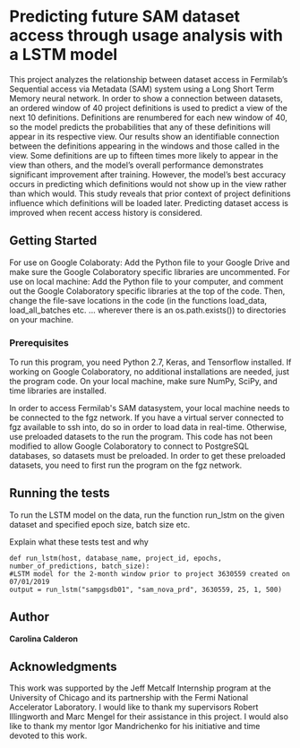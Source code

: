 # Predicting future SAM dataset access through usage analysis with a LSTM model
This project analyzes the relationship between dataset access in Fermilab’s Sequential access 
via Metadata (SAM) system using a Long Short Term Memory neural network. In order to show a connection 
between datasets, an ordered window of 40 project definitions is used to predict a view of the next 10 
definitions. Definitions are renumbered for each new window of 40, so the model predicts the probabilities 
that any of these definitions will appear in its respective view. Our results show an identifiable connection 
between the definitions appearing in the windows and those called in the view. Some definitions are up to fifteen 
times more likely to appear in the view than others, and the model’s overall performance demonstrates significant 
improvement after training. However, the model’s best accuracy occurs in predicting which definitions would not 
show up in the view rather than which would. This study reveals that prior context of project definitions influence 
which definitions will be loaded later. Predicting dataset access is improved when recent access history is considered.

## Getting Started

For use on Google Colaboraty: Add the Python file to your Google Drive and make sure the Google Colaboratory specific libraries are uncommented.
For use on local machine: Add the Python file to your computer, and comment out the Google Colaboratory specific libraries at the top of the code.
Then, change the file-save locations in the code (in the functions load_data, load_all_batches etc. ... wherever there is an os.path.exists())
to directories on your machine.


### Prerequisites

To run this program, you need Python 2.7, Keras, and Tensorflow installed. If working on Google Colaboratory, no additional
installations are needed, just the program code. On your local machine, make sure NumPy, SciPy, and time libraries are installed.

In order to access Fermilab's SAM datasystem, your local machine needs to be connected to the fgz network. If you have a virtual server
connected to fgz available to ssh into, do so in order to load data in real-time. Otherwise, use preloaded datasets to the run the program.
This code has not been modified to allow Google Colaboratory to connect to PostgreSQL databases, so datasets must be preloaded. In order
to get these preloaded datasets, you need to first run the program on the fgz network.

## Running the tests

To run the LSTM model on the data, run the function run_lstm on the given dataset and specified epoch size, batch size etc.

Explain what these tests test and why

```
def run_lstm(host, database_name, project_id, epochs, number_of_predictions, batch_size):
#LSTM model for the 2-month window prior to project 3630559 created on 07/01/2019
output = run_lstm("sampgsdb01", "sam_nova_prd", 3630559, 25, 1, 500)
```

## Author

 **Carolina Calderon**

## Acknowledgments
This work was supported by the Jeff Metcalf Internship program at the University of Chicago and its partnership with the Fermi National Accelerator Laboratory. I would like to thank my supervisors Robert Illingworth and Marc Mengel for their assistance in this project. I would also like to thank my mentor Igor Mandrichenko for his initiative and time devoted to this work.
